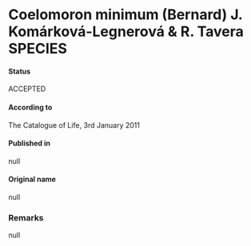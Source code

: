 # Coelomoron minimum (Bernard) J. Komárková-Legnerová & R. Tavera SPECIES

#### Status
ACCEPTED

#### According to
The Catalogue of Life, 3rd January 2011

#### Published in
null

#### Original name
null

### Remarks
null